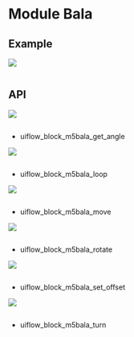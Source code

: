 # Module Bala

## Example

<img class="blockly_svg" src="example.svg">

```python

```

## API

<img class="blockly_svg" src="https://m5stack.oss-cn-shenzhen.aliyuncs.com/resource/docs/static/assets/img/uiflow/blockly/modules/bala/uiflow_block_m5bala_get_angle.svg">

```python

```

- uiflow_block_m5bala_get_angle

<img class="blockly_svg" src="https://m5stack.oss-cn-shenzhen.aliyuncs.com/resource/docs/static/assets/img/uiflow/blockly/modules/bala/uiflow_block_m5bala_loop.svg">

```python

```

- uiflow_block_m5bala_loop

<img class="blockly_svg" src="https://m5stack.oss-cn-shenzhen.aliyuncs.com/resource/docs/static/assets/img/uiflow/blockly/modules/bala/uiflow_block_m5bala_move.svg">

```python

```

- uiflow_block_m5bala_move

<img class="blockly_svg" src="https://m5stack.oss-cn-shenzhen.aliyuncs.com/resource/docs/static/assets/img/uiflow/blockly/modules/bala/uiflow_block_m5bala_rotate.svg">

```python

```

- uiflow_block_m5bala_rotate

<img class="blockly_svg" src="https://m5stack.oss-cn-shenzhen.aliyuncs.com/resource/docs/static/assets/img/uiflow/blockly/modules/bala/uiflow_block_m5bala_set_offset.svg">

```python

```

- uiflow_block_m5bala_set_offset

<img class="blockly_svg" src="https://m5stack.oss-cn-shenzhen.aliyuncs.com/resource/docs/static/assets/img/uiflow/blockly/modules/bala/uiflow_block_m5bala_turn.svg">

```python

```

- uiflow_block_m5bala_turn

